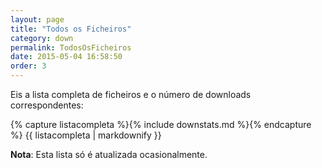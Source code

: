 ```yaml
---
layout: page
title: "Todos os Ficheiros"
category: down
permalink: TodosOsFicheiros
date: 2015-05-04 16:58:50
order: 3
---
```


Eis a lista completa de ficheiros e o número de downloads correspondentes:

{% capture listacompleta %}{% include downstats.md %}{% endcapture %}
{{ listacompleta | markdownify }}

**Nota**: Esta lista só é atualizada ocasionalmente.
